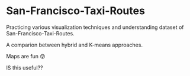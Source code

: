 # San-Francisco-Taxi-Routes

Practicing various visualization techniques and understanding dataset of San-Francisco-Taxi-Routes.

A comparion between hybrid and K-means approaches.

Maps are fun 😜


IS this useful??
